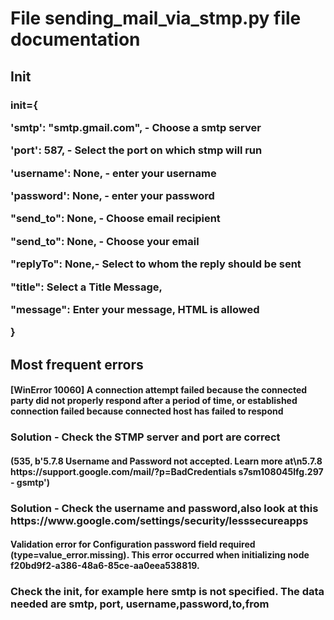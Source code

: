 <h1>File sending_mail_via_stmp.py file documentation</h1>
<h2>Init</h2>
<h3><p>init={</p>
                <p>'smtp': "smtp.gmail.com", - Choose a smtp server</p>
                <p>'port': 587, - Select the port on which stmp will run</p>
                <p>'username': None, - enter your username</p>
                <p>'password': None, - enter your password</p>
                <p>"send_to": None, - Choose email recipient</p>
                <p>"send_to": None, - Choose your email</p>
                <p>"replyTo": None,- Select to whom the reply should be sent </p>
                <p>"title": Select a Title Message,</p>
                <p>"message": Enter your message, HTML is allowed </p>
                    }</h3>

<h2>Most frequent errors</h2>
<div><h4><p>[WinError 10060] A connection attempt failed because the connected party did not properly respond after a period of time,
or established connection failed because connected host has failed to respond</p></h4></div>
<h3>Solution - Check the STMP server and port are correct</h3>

<h4>(535, b'5.7.8 Username and Password not accepted. Learn more at\n5.7.8 https://support.google.com/mail/?p=BadCredentials s7sm108045lfg.297 - gsmtp')</h4>
<h3>Solution - Check the username and password,also look at this https://www.google.com/settings/security/lesssecureapps </h3>
<h4>Validation error for Configuration password field required (type=value_error.missing). This error occurred when initializing node f20bd9f2-a386-48a6-85ce-aa0eea538819.</h4>
<h3>Check the init, for example here smtp is not specified. The data needed are smtp, port, username,password,to,from</h3>
